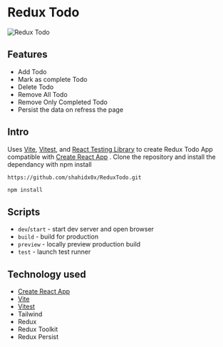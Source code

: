 # Redux Todo

![Redux Todo](https://i.ibb.co/Gv7FC9g/Screenshot-2024-03-21-234540.png)

## Features

- Add Todo
- Mark as complete Todo
- Delete Todo
- Remove All Todo
- Remove Only Completed Todo
- Persist the data on refress the page

## Intro
Uses [Vite](https://vitejs.dev/), [Vitest](https://vitest.dev/), and [React Testing Library](https://github.com/testing-library/react-testing-library) to create Redux Todo App compatible with [Create React App](https://create-react-app.dev/) . Clone the repository and install the dependancy with npm install

```sh
https://github.com/shahidx0x/ReduxTodo.git
```

```
npm install
```



## Scripts

- `dev`/`start` - start dev server and open browser
- `build` - build for production
- `preview` - locally preview production build
- `test` - launch test runner

## Technology used

- [Create React App](https://github.com/facebook/create-react-app/tree/main/packages/cra-template)
- [Vite](https://github.com/vitejs/vite/tree/main/packages/create-vite/template-react)
- [Vitest](https://github.com/vitest-dev/vitest/tree/main/examples/react-testing-lib)
- Tailwind
- Redux
- Redux Toolkit
- Redux Persist
